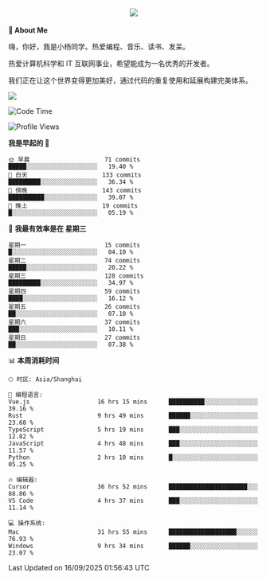 
<h1 align="center">
	<a href="https://anify.cn/">
		<img src="https://readme-typing-svg.herokuapp.com/?lines=小🐑同学祝您今天愉快!;无期并非终点,而是重新定义起点的契机!&center=true&size=27&width=495">
	</a>
</h1>


**🤺 About Me**

嗨，你好，我是小杨同学。热爱编程、音乐、读书、发呆。

热爱计算机科学和 IT 互联网事业，希望能成为一名优秀的开发者。

我们正在让这个世界变得更加美好，通过代码的重复使用和延展构建完美体系。

<!-- https://github.com/anuraghazra/github-readme-stats -->
<img align="center" src="https://github-readme-stats.vercel.app/api/wakatime?username=wuqi&theme=transparent&hide_border=true&layout=compact&langs_count=220" />


<!--START_SECTION:waka-->
![Code Time](http://img.shields.io/badge/Code%20Time-4%2C266%20hrs%2016%20mins-blue)

![Profile Views](http://img.shields.io/badge/%E4%B8%AA%E4%BA%BA%E8%B5%84%E6%96%99%E8%A7%82%E7%9C%8B%E6%AC%A1%E6%95%B0-0-blue)

**我是早起的 🐤** 

```text
🌞 早晨                     71 commits          █████░░░░░░░░░░░░░░░░░░░░   19.40 % 
🌆 白天                     133 commits         █████████░░░░░░░░░░░░░░░░   36.34 % 
🌃 傍晚                     143 commits         ██████████░░░░░░░░░░░░░░░   39.07 % 
🌙 晚上                     19 commits          █░░░░░░░░░░░░░░░░░░░░░░░░   05.19 % 
```
📅 **我最有效率是在 星期三** 

```text
星期一                      15 commits          █░░░░░░░░░░░░░░░░░░░░░░░░   04.10 % 
星期二                      74 commits          █████░░░░░░░░░░░░░░░░░░░░   20.22 % 
星期三                      128 commits         █████████░░░░░░░░░░░░░░░░   34.97 % 
星期四                      59 commits          ████░░░░░░░░░░░░░░░░░░░░░   16.12 % 
星期五                      26 commits          ██░░░░░░░░░░░░░░░░░░░░░░░   07.10 % 
星期六                      37 commits          ███░░░░░░░░░░░░░░░░░░░░░░   10.11 % 
星期日                      27 commits          ██░░░░░░░░░░░░░░░░░░░░░░░   07.38 % 
```


📊 **本周消耗时间** 

```text
🕑︎ 时区: Asia/Shanghai

💬 编程语言: 
Vue.js                   16 hrs 15 mins      ██████████░░░░░░░░░░░░░░░   39.16 % 
Rust                     9 hrs 49 mins       ██████░░░░░░░░░░░░░░░░░░░   23.68 % 
TypeScript               5 hrs 19 mins       ███░░░░░░░░░░░░░░░░░░░░░░   12.82 % 
JavaScript               4 hrs 48 mins       ███░░░░░░░░░░░░░░░░░░░░░░   11.57 % 
Python                   2 hrs 10 mins       █░░░░░░░░░░░░░░░░░░░░░░░░   05.25 % 

🔥 编辑器: 
Cursor                   36 hrs 52 mins      ██████████████████████░░░   88.86 % 
VS Code                  4 hrs 37 mins       ███░░░░░░░░░░░░░░░░░░░░░░   11.14 % 

💻 操作系统: 
Mac                      31 hrs 55 mins      ███████████████████░░░░░░   76.93 % 
Windows                  9 hrs 34 mins       ██████░░░░░░░░░░░░░░░░░░░   23.07 % 
```


 Last Updated on 16/09/2025 01:56:43 UTC
<!--END_SECTION:waka-->



<!--
**wuqi-y/wuqi-y** is a ✨ _special_ ✨ repository because its `README.md` (this file) appears on your GitHub profile.

Here are some ideas to get you started:

- 🔭 I’m currently working on ...
- 🌱 I’m currently learning ...
- 👯 I’m looking to collaborate on ...
- 🤔 I’m looking for help with ...
- 💬 Ask me about ...
- 📫 How to reach me: ...
- 😄 Pronouns: ...
- ⚡ Fun fact: ...
-->
